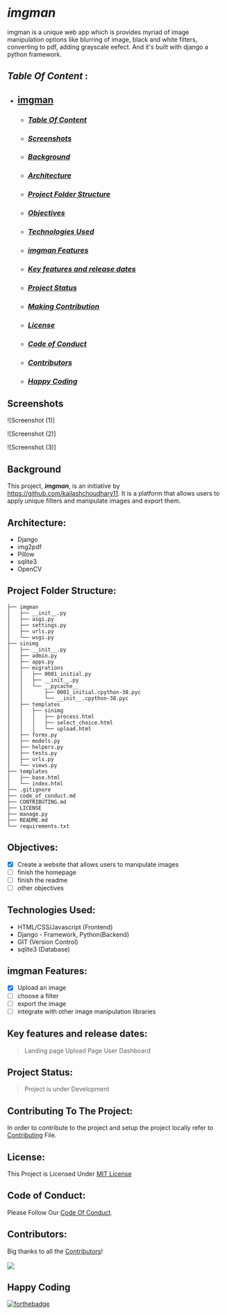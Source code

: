 # ***imgman***

imgman is a unique web app which is provides myriad of image manipulation options like blurring of image, black and white filters, converting to pdf, adding grayscale eefect. And it's built with django a python framework.

## ***Table Of Content*** :

- ## [**imgman**](#imgman)
  - ### [*Table Of Content*](#table-of-content)
  - ### [*Screenshots*](#screenshots)
  - ### [*Background*](#background)
  - ### [*Architecture*](#architecture)
  - ### [*Project Folder Structure*](#project-folder-structure)
  - ### [*Objectives*](#objectives)
  - ### [*Technologies Used*](#technologies-used)
  - ### [*imgman Features*](#imgman-features)
  - ### [*Key features and release dates*](#key-features-and-release-dates)
  - ### [*Project Status*](#project-status)
  - ### [***Making Contribution***](#making-contribution)
  - ### [*License*](#license)
  - ### [*Code of Conduct*](#code-of-conduct)
  - ### [*Contributors*](#contributors)
  - ### [***Happy Coding***](#happy-coding)

## Screenshots

![Screenshot (1)]

![Screenshot (2)]

![Screenshot (3)]

## Background

This project, ***imgman***, is an initiative by <https://github.com/kailashchoudhary11>. It is a platform that allows users to apply unique filters and manipulate images and export them.

## Architecture:

- Django
- img2pdf
- Pillow
- sqlite3
- OpenCV

## Project Folder Structure:

```imgman
├── imgman
│   ├── __init__.py
│   ├── asgi.py
│   ├── settings.py
│   ├── urls.py
│   └── wsgi.py
├── sinimg
│   ├── __init__.py
│   ├── admin.py
│   ├── apps.py
│   ├── migrations
│   │   ├── 0001_initial.py
│   │   ├── __init__.py
│   │   └── __pycache__
│   │       ├── 0001_initial.cpython-38.pyc
│   │       └── __init__.cpython-38.pyc
│   ├── templates
│   │   ├── sinimg
│   │   │   ├── process.html
│   │   │   ├── select_choice.html
│   │   │   └── upload.html
│   ├── forms.py
│   ├── models.py
│   ├── helpers.py
│   ├── tests.py
│   ├── urls.py
│   └── views.py
├── templates
│   ├── base.html
│   └── index.html
├── .gitignore
├── code_of_conduct.md
├── CONTRIBUTING.md
├── LICENSE
├── manage.py
├── README.md
└── requirements.txt
```

## Objectives:

- [x] Create a website that allows users to manipulate images
- [ ] finish the homepage
- [ ] finish the readme
- [ ] other objectives

## Technologies Used:

- HTML/CSS/Javascript (Frontend)
- Django - Framework, Python(Backend)
- GIT (Version Control)
- sqlite3 (Database)

## imgman Features:

- [x] Upload an image
- [ ] choose a filter
- [ ] export the image
- [ ] integrate with other image manipulation libraries

## Key features and release dates:

> Landing page
> Upload Page
> User Dashboard

## Project Status:

> Project is under Development

## Contributing To The Project:

In order to contribute to the project and setup the project locally refer to [Contributing](CONTRIBUTING.md) File.


## License:
This Project is Licensed Under [MIT License](LICENSE.md)

## Code of Conduct:

Please Follow Our [Code Of Conduct](CODE_OF_CONDUCT.md).

## Contributors:

Big thanks to all the [Contributors](https://github.com/kailashchoudhary11/imgman/graphs/contributors)!
<br>
<br>
<a href="https://github.com/kailashchoudhary11/imgman/graphs/contributors">
  <img src="https://contrib.rocks/image?repo=kailashchoudhary11/imgman" />
</a>


## Happy Coding
[![forthebadge](https://forthebadge.com/images/badges/built-with-love.svg)](https://forthebadge.com)
